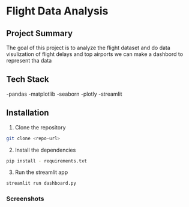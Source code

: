 # Flight Data Analysis

## Project Summary
The goal of this project is to analyze the flight dataset and do data visulization of flight delays and top airports we can make a dashbord to represent tha data 

## Tech Stack
-pandas
-matplotlib
-seaborn
-plotly
-streamlit

## Installation
1. Clone the repository
```bash
git clone <repo-url>
```

2. Install the dependencies
```bash
pip install - requirements.txt
```

3. Run the streamlit app
```bash
streamlit run dashboard.py
```

### Screenshots
<img scr="C:\Users\aayus\OneDrive\Pictures\Screenshots\Screenshot 2024-08-04 152038.png">
<img scr="C:\Users\aayus\OneDrive\Pictures\Screenshots\Screenshot 2024-08-04 152054.png">


